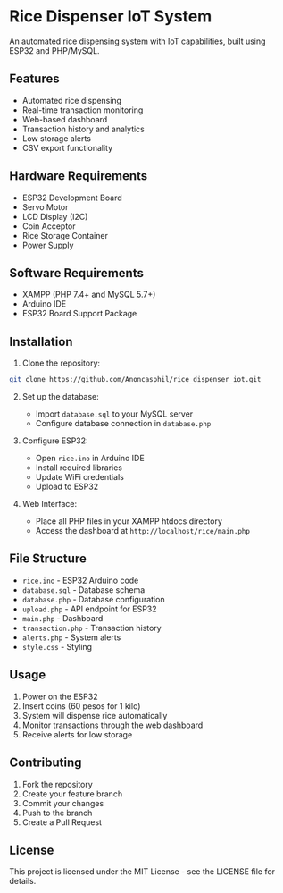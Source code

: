 # Rice Dispenser IoT System

An automated rice dispensing system with IoT capabilities, built using ESP32 and PHP/MySQL.

## Features

- Automated rice dispensing
- Real-time transaction monitoring
- Web-based dashboard
- Transaction history and analytics
- Low storage alerts
- CSV export functionality

## Hardware Requirements

- ESP32 Development Board
- Servo Motor
- LCD Display (I2C)
- Coin Acceptor
- Rice Storage Container
- Power Supply

## Software Requirements

- XAMPP (PHP 7.4+ and MySQL 5.7+)
- Arduino IDE
- ESP32 Board Support Package

## Installation

1. Clone the repository:
```bash
git clone https://github.com/Anoncasphil/rice_dispenser_iot.git
```

2. Set up the database:
   - Import `database.sql` to your MySQL server
   - Configure database connection in `database.php`

3. Configure ESP32:
   - Open `rice.ino` in Arduino IDE
   - Install required libraries
   - Update WiFi credentials
   - Upload to ESP32

4. Web Interface:
   - Place all PHP files in your XAMPP htdocs directory
   - Access the dashboard at `http://localhost/rice/main.php`

## File Structure

- `rice.ino` - ESP32 Arduino code
- `database.sql` - Database schema
- `database.php` - Database configuration
- `upload.php` - API endpoint for ESP32
- `main.php` - Dashboard
- `transaction.php` - Transaction history
- `alerts.php` - System alerts
- `style.css` - Styling

## Usage

1. Power on the ESP32
2. Insert coins (60 pesos for 1 kilo)
3. System will dispense rice automatically
4. Monitor transactions through the web dashboard
5. Receive alerts for low storage

## Contributing

1. Fork the repository
2. Create your feature branch
3. Commit your changes
4. Push to the branch
5. Create a Pull Request

## License

This project is licensed under the MIT License - see the LICENSE file for details. 
